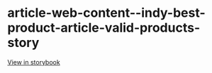 # article-web-content--indy-best-product-article-valid-products-story

[View in storybook](https://raw.githack.com/Independent-Digital-News-and-Media-Ltd/indy-branch-review/PR-7761-sb/index.html?path=/story/article-web-content--indy-best-product-article-valid-products-story)